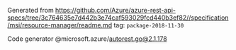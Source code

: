 Generated from https://github.com/Azure/azure-rest-api-specs/tree/3c764635e7d442b3e74caf593029fcd440b3ef82//specification/msi/resource-manager/readme.md tag: `package-2018-11-30`

Code generator @microsoft.azure/autorest.go@2.1.178


